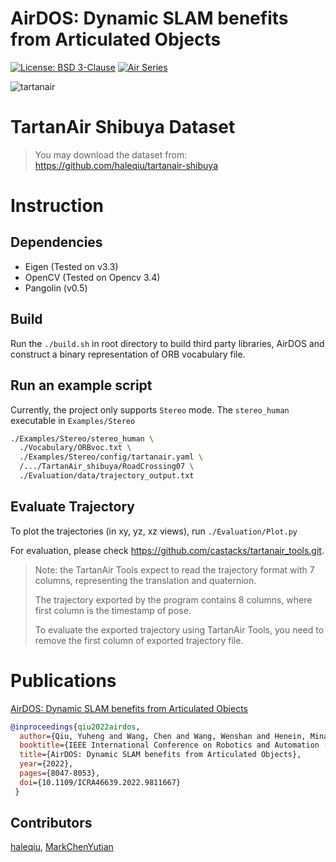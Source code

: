 # AirDOS: Dynamic SLAM benefits from Articulated Objects

[![License: BSD 3-Clause](https://img.shields.io/badge/License-BSD%203--Clause-yellow.svg)](./LICENSE)
[![Air Series](https://img.shields.io/badge/collection-Air%20Series-b31b1b)](https://chenwang.site/airseries/)

![tartanair](./doc/AirDOS.gif)


# TartanAir Shibuya Dataset

> You may download the dataset from: https://github.com/haleqiu/tartanair-shibuya

# Instruction

## Dependencies

* Eigen (Tested on v3.3)
* OpenCV (Tested on Opencv 3.4)
* Pangolin (v0.5)

## Build

Run the `./build.sh` in root directory to build third party libraries, AirDOS and construct a binary representation of ORB vocabulary file.

## Run an example script

Currently, the project only supports `Stereo` mode. The `stereo_human` executable in `Examples/Stereo` 

```bash
./Examples/Stereo/stereo_human \
  ./Vocabulary/ORBvoc.txt \
  ./Examples/Stereo/config/tartanair.yaml \
  /.../TartanAir_shibuya/RoadCrossing07 \
  ./Evaluation/data/trajectory_output.txt
```

## Evaluate Trajectory

To plot the trajectories (in xy, yz, xz views), run `./Evaluation/Plot.py`

For evaluation, please check https://github.com/castacks/tartanair_tools.git.

> Note: the TartanAir Tools expect to read the trajectory format with 7 columns, representing the translation and quaternion.
> 
> The trajectory exported by the program contains 8 columns, where first column is the timestamp of pose.
> 
> To evaluate the exported trajectory using TartanAir Tools, you need to remove the first column of exported trajectory file.

# Publications

[AirDOS: Dynamic SLAM benefits from Articulated Objects
](https://ieeexplore.ieee.org/document/9811667)

```bibtex
@inproceedings{qiu2022airdos,
  author={Qiu, Yuheng and Wang, Chen and Wang, Wenshan and Henein, Mina and Scherer, Sebastian},
  booktitle={IEEE International Conference on Robotics and Automation (ICRA)}, 
  title={AirDOS: Dynamic SLAM benefits from Articulated Objects}, 
  year={2022},
  pages={8047-8053},
  doi={10.1109/ICRA46639.2022.9811667}
 }
```

## Contributors

[haleqiu](https://github.com/haleqiu), [MarkChenYutian](https://github.com/MarkChenYutian)
